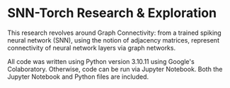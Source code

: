 # SNN-Torch Research & Exploration

This research revolves around Graph Connectivity: from a trained spiking neural network (SNN), using the notion of adjacency matrices, represent connectivity of neural network layers via graph networks.

All code was written using Python version 3.10.11 using Google's Colaboratory. Otherwise, code can be run via Jupyter Notebook. Both the Jupyter Notebook and Python files are included.

